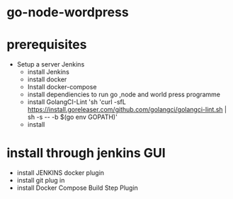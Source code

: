 # go-node-wordpress

# prerequisites
- Setup a server Jenkins
  - install Jenkins 
  - install docker
  - Install docker-compose
  - install dependiencies to run go ,node and world press programme
  - install GolangCI-Lint
                'sh 'curl -sfL https://install.goreleaser.com/github.com/golangci/golangci-lint.sh | sh -s -- -b $(go env GOPATH)'
  - install 



# install through jenkins GUI
   - install JENKINS docker plugin
   - install git plug in
   - install Docker Compose Build Step Plugin
   
